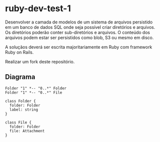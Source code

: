 # ruby-dev-test-1

Desenvolver a camada de modelos de um sistema de arquivos persistido em um banco de dados SQL onde seja possível criar diretórios e arquivos. Os diretórios poderão conter sub-diretórios e arquivos. O conteúdo dos arquivos podem estar ser persistidos como blob, S3 ou mesmo em disco.

A soluçãos deverá ser escrita majoritariamente em Ruby com framework Ruby on Rails.

Realizar um fork deste repositório.

## Diagrama

```plantuml
Folder "1" *-- "0..*" Folder
Folder "1" *-- "0..*" File

class Folder {
  folder: Folder
  label: string
}

class File {
  folder: Folder
  file: Attachment
}
```
